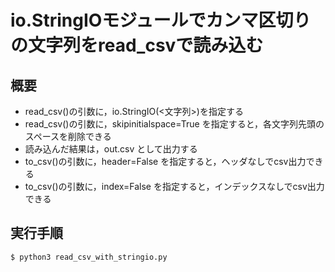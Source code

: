 # io.StringIOモジュールでカンマ区切りの文字列をread_csvで読み込む

## 概要

* read_csv()の引数に，io.StringIO(<文字列>)を指定する
* read_csv()の引数に，skipinitialspace=True を指定すると，各文字列先頭のスペースを削除できる
* 読み込んだ結果は，out.csv として出力する
* to_csv()の引数に，header=False を指定すると，ヘッダなしでcsv出力できる
* to_csv()の引数に，index=False を指定すると，インデックスなしでcsv出力できる

## 実行手順

	$ python3 read_csv_with_stringio.py


